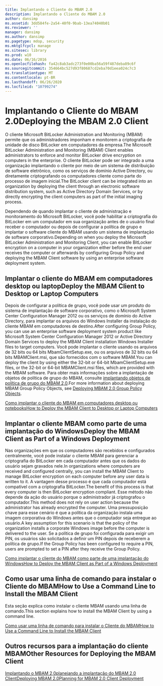 ```yaml
---
title: Implantando o Cliente do MBAM 2.0
description: Implantando o Cliente do MBAM 2.0
author: dansimp
ms.assetid: 3dd584fe-2a54-40f0-9bab-13ea74040b01
ms.reviewer: ''
manager: dansimp
ms.author: dansimp
ms.pagetype: mdop, security
ms.mktglfcycl: manage
ms.sitesec: library
ms.prod: w10
ms.date: 06/16/2016
ms.openlocfilehash: fa42c8ab3adc273f0e00ba56a59f487deba89c6f
ms.sourcegitcommit: 354664bc527d93f80687cd2eba70d1eea024c7c3
ms.translationtype: MT
ms.contentlocale: pt-BR
ms.lasthandoff: 06/26/2020
ms.locfileid: "10799274"
---
```

# <span data-ttu-id="245ba-103">Implantando o Cliente do MBAM 2.0</span><span class="sxs-lookup"><span data-stu-id="245ba-103">Deploying the MBAM 2.0 Client</span></span>


<span data-ttu-id="245ba-104">O cliente Microsoft BitLocker Administration and Monitoring (MBAM) permite que os administradores imponham e monitorem a criptografia de unidade de disco BitLocker em computadores da empresa.</span><span class="sxs-lookup"><span data-stu-id="245ba-104">The Microsoft BitLocker Administration and Monitoring (MBAM) Client enables administrators to enforce and monitor BitLocker drive encryption on computers in the enterprise.</span></span> <span data-ttu-id="245ba-105">O cliente BitLocker pode ser integrado a uma organização implantando o cliente por meio de um sistema de distribuição de software eletrônico, como os serviços de domínio Active Directory, ou diretamente criptografando os computadores cliente como parte do processo de imagem inicial.</span><span class="sxs-lookup"><span data-stu-id="245ba-105">The BitLocker client can be integrated into an organization by deploying the client through an electronic software distribution system, such as Active Directory Domain Services, or by directly encrypting the client computers as part of the initial imaging process.</span></span>

<span data-ttu-id="245ba-106">Dependendo de quando implantar o cliente de administração e monitoramento do Microsoft BitLocker, você pode habilitar a criptografia do BitLocker em um computador em sua organização antes de o usuário final receber o computador ou depois de configurar a política de grupo e implantar o software cliente do MBAM usando um sistema de implantação de software corporativo.</span><span class="sxs-lookup"><span data-stu-id="245ba-106">Depending on when you deploy the Microsoft BitLocker Administration and Monitoring Client, you can enable BitLocker encryption on a computer in your organization either before the end user receives the computer or afterwards by configuring Group Policy and deploying the MBAM Client software by using an enterprise software deployment system.</span></span>

## <span data-ttu-id="245ba-107">Implantar o cliente do MBAM em computadores desktop ou laptop</span><span class="sxs-lookup"><span data-stu-id="245ba-107">Deploy the MBAM Client to Desktop or Laptop Computers</span></span>


<span data-ttu-id="245ba-108">Depois de configurar a política de grupo, você pode usar um produto do sistema de implantação de software corporativo, como o Microsoft System Center Configuration Manager 2012 ou os serviços de domínio do Active Directory, para implantar os arquivos do Windows Installer da instalação do cliente MBAM em computadores de destino.</span><span class="sxs-lookup"><span data-stu-id="245ba-108">After configuring Group Policy, you can use an enterprise software deployment system product like Microsoft System Center Configuration Manager 2012 or Active Directory Domain Services to deploy the MBAM Client installation Windows Installer files to target computers.</span></span> <span data-ttu-id="245ba-109">Você pode implantar o cliente usando os arquivos de 32 bits ou 64 bits MbamClientSetup.exe, ou os arquivos de 32 bits ou 64 bits MBAMClient.msi, que são fornecidos com o software MBAM.</span><span class="sxs-lookup"><span data-stu-id="245ba-109">You can deploy the client by using either the 32-bit or 64-bit MbamClientSetup.exe files, or the 32-bit or 64-bit MBAMClient.msi files, which are provided with the MBAM software.</span></span> <span data-ttu-id="245ba-110">Para obter mais informações sobre a implantação de objetos de política de grupo do MBAM, consulte [implantando objetos de política de grupo do MBAM 2,0](deploying-mbam-20-group-policy-objects-mbam-2.md).</span><span class="sxs-lookup"><span data-stu-id="245ba-110">For more information about deploying MBAM Group Policy Objects, see [Deploying MBAM 2.0 Group Policy Objects](deploying-mbam-20-group-policy-objects-mbam-2.md).</span></span>

[<span data-ttu-id="245ba-111">Como implantar o cliente do MBAM em computadores desktop ou notebooks</span><span class="sxs-lookup"><span data-stu-id="245ba-111">How to Deploy the MBAM Client to Desktop or Laptop Computers</span></span>](how-to-deploy-the-mbam-client-to-desktop-or-laptop-computers-mbam-2.md)

## <span data-ttu-id="245ba-112">Implantar o cliente MBAM como parte de uma implantação do Windows</span><span class="sxs-lookup"><span data-stu-id="245ba-112">Deploy the MBAM Client as Part of a Windows Deployment</span></span>


<span data-ttu-id="245ba-113">Nas organizações em que os computadores são recebidos e configurados centralmente, você pode instalar o cliente MBAM para gerenciar a criptografia do BitLocker em cada computador antes que os dados do usuário sejam gravados nele.</span><span class="sxs-lookup"><span data-stu-id="245ba-113">In organizations where computers are received and configured centrally, you can install the MBAM Client to manage BitLocker encryption on each computer before any user data is written to it.</span></span> <span data-ttu-id="245ba-114">A vantagem desse processo é que cada computador está compatível com a criptografia BitLocker.</span><span class="sxs-lookup"><span data-stu-id="245ba-114">The benefit of this process is that every computer is then BitLocker encryption compliant.</span></span> <span data-ttu-id="245ba-115">Esse método não depende da ação do usuário porque o administrador já criptografou o computador.</span><span class="sxs-lookup"><span data-stu-id="245ba-115">This method does not rely on user action because the administrator has already encrypted the computer.</span></span> <span data-ttu-id="245ba-116">Uma pressuposição chave para esse cenário é que a política da organização instala uma imagem corporativa do Windows antes que o computador seja entregue ao usuário.</span><span class="sxs-lookup"><span data-stu-id="245ba-116">A key assumption for this scenario is that the policy of the organization installs a corporate Windows image before the computer is delivered to the user.</span></span> <span data-ttu-id="245ba-117">Se a política de grupo foi configurada para exigir um PIN, os usuários são solicitados a definir um PIN depois de receberem a política de grupo.</span><span class="sxs-lookup"><span data-stu-id="245ba-117">If the Group Policy has been configured to require a PIN, users are prompted to set a PIN after they receive the Group Policy.</span></span>

[<span data-ttu-id="245ba-118">Como implantar o cliente do MBAM como parte de uma implantação do Windows</span><span class="sxs-lookup"><span data-stu-id="245ba-118">How to Deploy the MBAM Client as Part of a Windows Deployment</span></span>](how-to-deploy-the-mbam-client-as-part-of-a-windows-deployment-mbam-2.md)

## <span data-ttu-id="245ba-119">Como usar uma linha de comando para instalar o Cliente do MBAM</span><span class="sxs-lookup"><span data-stu-id="245ba-119">How to Use a Command Line to Install the MBAM Client</span></span>


<span data-ttu-id="245ba-120">Esta seção explica como instalar o cliente MBAM usando uma linha de comando.</span><span class="sxs-lookup"><span data-stu-id="245ba-120">This section explains how to install the MBAM Client by using a command line.</span></span>

[<span data-ttu-id="245ba-121">Como usar uma linha de comando para instalar o Cliente do MBAM</span><span class="sxs-lookup"><span data-stu-id="245ba-121">How to Use a Command Line to Install the MBAM Client</span></span>](how-to-use-a-command-line-to-install-the-mbam-client.md)

## <span data-ttu-id="245ba-122">Outros recursos para a implantação do cliente MBAM</span><span class="sxs-lookup"><span data-stu-id="245ba-122">Other Resources for Deploying the MBAM Client</span></span>


<span data-ttu-id="245ba-123">[Implantando o MBAM 2,0](deploying-mbam-20-mbam-2.md)[planejando a implantação do MBAM 2,0 Client](planning-for-mbam-20-client-deployment-mbam-2.md)</span><span class="sxs-lookup"><span data-stu-id="245ba-123">[Deploying MBAM 2.0](deploying-mbam-20-mbam-2.md)[Planning for MBAM 2.0 Client Deployment](planning-for-mbam-20-client-deployment-mbam-2.md)</span></span>

 

 





